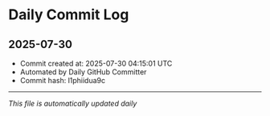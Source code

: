 # Daily Commit Log

## 2025-07-30

- Commit created at: 2025-07-30 04:15:01 UTC
- Automated by Daily GitHub Committer
- Commit hash: l1phiidua9c

---
*This file is automatically updated daily*